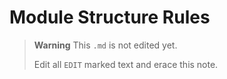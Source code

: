 # Module Structure Rules

> **Warning**
> This `.md` is not edited yet.
>
> Edit all `EDIT` marked text and erace this note.
